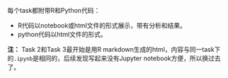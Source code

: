 每个task都附带R和Python代码：
- R代码以notebook或html文件的形式展示，带有分析和结果。
- python代码以html文件的形式。
 
 
**注：** Task 2和Task 3最开始是用R markdown生成的html，内容与同一task下的`.ipynb`是相同的，后续发现写起来没有Jupyter notebook方便，所以换过去了。

